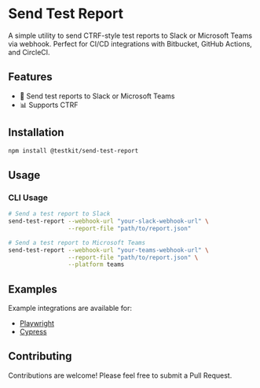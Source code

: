 # Send Test Report

A simple utility to send CTRF-style test reports to Slack or Microsoft Teams via webhook. Perfect for CI/CD integrations with Bitbucket, GitHub Actions, and CircleCI.

## Features

- 🚀 Send test reports to Slack or Microsoft Teams
- 📊 Supports CTRF

## Installation

```bash
npm install @testkit/send-test-report
```

## Usage

### CLI Usage

```bash
# Send a test report to Slack
send-test-report --webhook-url "your-slack-webhook-url" \
                 --report-file "path/to/report.json"

# Send a test report to Microsoft Teams
send-test-report --webhook-url "your-teams-webhook-url" \
                 --report-file "path/to/report.json" \
                 --platform teams
```

## Examples

Example integrations are available for:
- [Playwright](./examples/playwright)
- [Cypress](./examples/cypress)

## Contributing

Contributions are welcome! Please feel free to submit a Pull Request.
